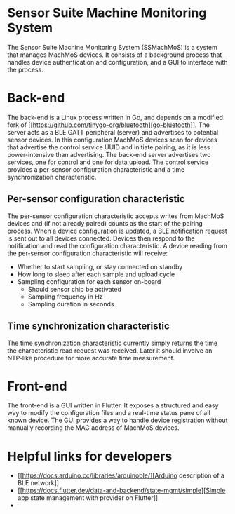 # Sensor Suite Machine Monitoring System

The Sensor Suite Machine Monitoring System (SSMachMoS) is a system that manages
MachMoS devices. It consists of a background process that handles device
authentication and configuration, and a GUI to interface with the process.

# Back-end

The back-end is a Linux process written in Go, and depends on a modified fork of
[[https://github.com/tinygo-org/bluetooth][go-bluetooth]]. The server acts as a
BLE GATT peripheral (server) and advertises to potential sensor devices. In this
configuration MachMoS devices scan for devices that advertise the control
service UUID and initiate pairing, as it is less power-intensive than
advertising. The back-end server advertises two services, one for control and
one for data upload. The control service provides a per-sensor configuration
characteristic and a time synchronization characteristic.

## Per-sensor configuration characteristic

The per-sensor configuration characteristic accepts writes from MachMoS devices
and (if not already paired) counts as the start of the pairing process. When a
device configuration is updated, a BLE notification request is sent out to all
devices connected. Devices then respond to the notification and read the
configuration characteristic. A device reading from the per-sensor configuration
characteristic will receive:

- Whether to start sampling, or stay connected on standby
- How long to sleep after each sample and upload cycle
- Sampling configuration for each sensor on-board
  - Should sensor chip be activated
  - Sampling frequency in Hz
  - Sampling duration in seconds
  
## Time synchronization characteristic

The time synchronization characteristic currently simply returns the time the
characteristic read request was received. Later it should involve an NTP-like
procedure for more accurate time measurement.

# Front-end

The front-end is a GUI written in Flutter. It exposes a structured and easy way
to modify the configuration files and a real-time status pane of all known
device. The GUI provides a way to handle device registration without manually
recording the MAC address of MachMoS devices.

# Helpful links for developers

- [[https://docs.arduino.cc/libraries/arduinoble/][Arduino description of a BLE network]]
- [[https://docs.flutter.dev/data-and-backend/state-mgmt/simple][Simple app state management with provider on Flutter]]
- 
